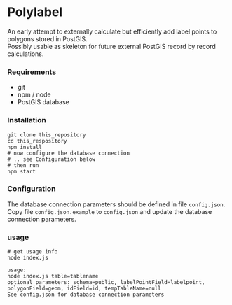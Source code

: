 # Polylabel
An early attempt to externally calculate but efficiently add label points to polygons stored in PostGIS.   
Possibly usable as skeleton for future external PostGIS record by record calculations.

### Requirements
* git
* npm / node
* PostGIS database

### Installation
```
git clone this_repository
cd this_respository
npm install
# now configure the database connection
# .. see Configuration below
# then run 
npm start
```

### Configuration
The database connection parameters should be defined in file ```config.json```.   
Copy file ```config.json.example``` to ```config.json``` and update the database connection parameters.

### usage
```
# get usage info
node index.js

usage:
node index.js table=tablename
optional parameters: schema=public, labelPointField=labelpoint, polygonField=geom, idField=id, tempTableName=null
See config.json for database connection parameters
```


